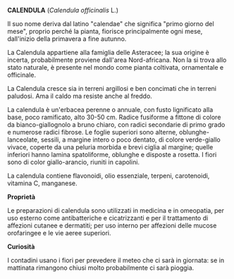 **CALENDULA** (*Calendula officinalis* L.)

Il suo nome deriva dal latino \"calendae\" che significa "primo giorno
del mese", proprio perché la pianta, fiorisce principalmente ogni mese,
dall'inizio della primavera a fine autunno.

La Calendula appartiene alla famiglia delle Asteracee; la sua origine è
incerta, probabilmente proviene dall'area Nord-africana. Non la si trova
allo stato naturale, è presente nel mondo come pianta coltivata,
ornamentale e officinale.

La Calendula cresce sia in terreni argillosi e ben concimati che in
terreni paludosi. Ama il caldo ma resiste anche al freddo.

La calendula è un'erbacea perenne o annuale, con fusto lignificato alla
base, poco ramificato, alto 30-50 cm. Radice fusiforme a fittone di
colore da bianco-giallognolo a bruno chiaro, con radici secondarie di
primo grado e numerose radici fibrose. Le foglie superiori sono alterne,
oblunghe-lanceolate, sessili, a margine intero o poco dentato, di colore
verde-giallo vivace, coperte da una peluria morbida e brevi ciglia al
margine; quelle inferiori hanno lamina spatoliforme, oblunghe e disposte
a rosetta. I fiori sono di color giallo-arancio, riuniti in
capolini.

La calendula contiene flavonoidi, olio essenziale, terpeni,
carotenoidi, vitamina C, manganese.

**Proprietà**

Le preparazioni di calendula sono utilizzati in medicina e in
omeopatia, per uso esterno come antibatteriche e cicatrizzanti e per il
trattamento di affezioni cutanee e dermatiti; per uso interno per
affezioni delle mucose orofaringee e le vie aeree superiori.

**Curiosità**

I contadini usano i fiori per prevedere il meteo che ci sarà in
giornata: se in mattinata rimangono chiusi molto probabilmente ci sarà
pioggia.

> 

